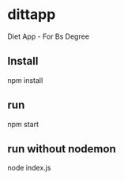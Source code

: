 # dittapp
Diet App - For Bs Degree 

## Install
npm install

## run
npm start

## run without nodemon
node index.js
